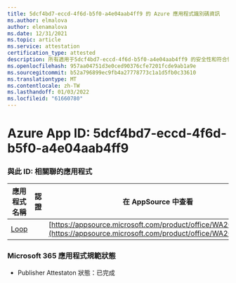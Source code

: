 ```yaml
---
title: 5dcf4bd7-eccd-4f6d-b5f0-a4e04aab4ff9 的 Azure 應用程式識別碼資訊
ms.author: elmalova
author: elenamalova
ms.date: 12/31/2021
ms.topic: article
ms.service: attestation
certification_type: attested
description: 所有適用于5dcf4bd7-eccd-4f6d-b5f0-a4e04aab4ff9 的安全性和符合性資訊資訊。
ms.openlocfilehash: 957aa04751d3e0ced90376cfe7201fcde9ab1a9e
ms.sourcegitcommit: b52a796899ec9fb4a27778773c1a1d5fb0c33610
ms.translationtype: MT
ms.contentlocale: zh-TW
ms.lasthandoff: 01/03/2022
ms.locfileid: "61660780"
---
```

# <a name="azure-app-id-5dcf4bd7-eccd-4f6d-b5f0-a4e04aab4ff9"></a>Azure App ID: 5dcf4bd7-eccd-4f6d-b5f0-a4e04aab4ff9


### <a name="apps-associated-with-this-id"></a>與此 ID: 相關聯的應用程式
| **應用程式名稱** | **認證** | **在 AppSource 中查看** |
|--------------|---------------|-----------------------|
| [Loop](https://docs.microsoft.com/microsoft-365-app-certification/forward/WA200003480) |  | [https://appsource.microsoft.com/product/office/WA200003480](https://appsource.microsoft.com/product/office/WA200003480) |

### <a name="microsoft-365-app-compliance-status"></a>Microsoft 365 應用程式規範狀態
- Publisher Attestaton 狀態：已完成

